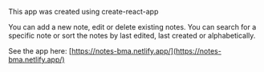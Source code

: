This app was created using create-react-app

You can add a new note, edit or delete existing notes.
You can search for a specific note or sort the notes by last edited, last created or alphabetically.

See the app here: [https://notes-bma.netlify.app/](https://notes-bma.netlify.app/)
